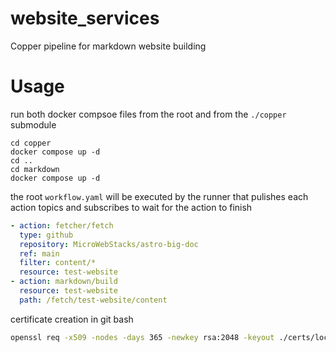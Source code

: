 # website_services
Copper pipeline for markdown website building

# Usage

run both docker compsoe files from the root and from the `./copper` submodule

```shell
cd copper
docker compose up -d
cd ..
cd markdown
docker compose up -d
```

the root `workflow.yaml` will be executed by the runner that pulishes each action topics and subscribes to wait for the action to finish

```yaml
- action: fetcher/fetch
  type: github
  repository: MicroWebStacks/astro-big-doc
  ref: main
  filter: content/*
  resource: test-website
- action: markdown/build
  resource: test-website
  path: /fetch/test-website/content
```

certificate creation in git bash
```bash
openssl req -x509 -nodes -days 365 -newkey rsa:2048 -keyout ./certs/localhost.key -out ./certs/localhost.crt -subj "//CN=localhost"
```